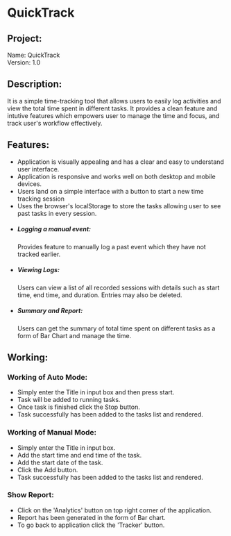 # QuickTrack

## Project:
Name: QuickTrack \
Version: 1.0

## Description:
It is a simple time-tracking tool that allows users to easily log activities and view the total time spent in different tasks. It provides a clean feature and intutive features which empowers user to manage the time and focus, and track user's workflow effectively.

## Features:
* Application is visually appealing and has a clear and easy to understand user interface.
* Application is responsive and works well on both desktop and mobile devices.
* Users land on a simple interface with a button to start a new time tracking session
* Uses the browser's localStorage to store the tasks allowing user to see past tasks in every session.
* ##### Logging a manual event:
    Provides feature to manually log a past event which they have not tracked earlier.
* ##### Viewing Logs:
    Users can view a list of all recorded sessions with details such as start time, end time, and duration. Entries may also be deleted.
* ##### Summary and Report:
    Users can get the summary of total time spent on different tasks as a form of Bar Chart and manage the time.

## Working:
### Working of Auto Mode:
* Simply enter the Title in input box and then press start.
* Task will be added to running tasks.
* Once task is finished click the Stop button.
* Task successfully has been added to the tasks list and rendered.

### Working of Manual Mode:
* Simply enter the Title in input box.
* Add the start time and end time of the task.
* Add the start date of the task.
* Click the Add button.
* Task successfully has been added to the tasks list and rendered.

### Show Report:
* Click on the 'Analytics' button on top right corner of the application.
* Report has been generated in the form of Bar chart.
* To go back to application click the 'Tracker' button.
